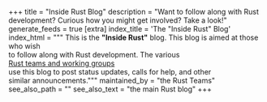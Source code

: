 +++
title = "Inside Rust Blog"
description = "Want to follow along with Rust development? Curious how you might get involved? Take a look!"
generate_feeds = true
[extra]
index_title = 'The "Inside Rust" Blog'
index_html = """
This is the <b>"Inside Rust"</b> blog. This blog is aimed at those who wish \
to follow along with Rust development. The various \
<a href="https://www.rust-lang.org/governance">Rust teams and working groups</a> \
use this blog to post status updates, calls for help, and other \
similar announcements."""
maintained_by = "the Rust Teams"
see_also_path = ""
see_also_text = "the main Rust blog"
+++
